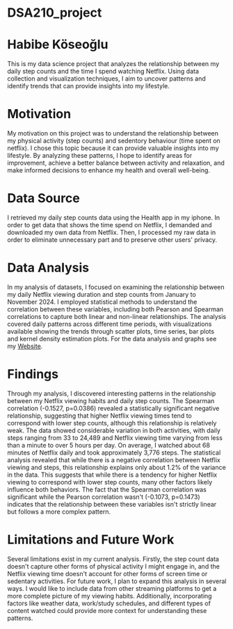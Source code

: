 # DSA210_project
# Habibe Köseoğlu
This is my data science project that analyzes the relationship between my daily step counts and the time I spend watching Netflix. Using data collection and visualization techniques, I aim to uncover patterns and identify trends that can provide insights into my lifestyle.

# Motivation
My motivation on this project was to understand the relationship between my physical activity (step counts) and sedentory behaviour (time spent on netflix). I chose this topic because it can provide valuable insights into my lifestyle. By analyzing these patterns, I hope to identify areas for improvement, achieve a better balance between activity and relaxation, and make informed decisions to enhance my health and overall well-being.

# Data Source
I retrieved my daily step counts data using the Health app in my iphone. In order to get data that shows the time spend on Netflix, I demanded and downloaded my own data from Netflix. Then, I processed my raw data in order to eliminate unnecessary part and to preserve other users' privacy.

# Data Analysis
In my analysis of datasets, I focused on examining the relationship between my daily Netflix viewing duration and step counts from January to November 2024. I employed statistical methods to understand the correlation between these variables, including both Pearson and Spearman correlations to capture both linear and non-linear relationships. The analysis covered daily patterns across different time periods, with visualizations available showing the trends through scatter plots, time series, bar plots and kernel density estimation plots. For the data analysis and graphs see my [Website](https://hbbdatascienceproject.typedream.app/).

# Findings
Through my analysis, I discovered interesting patterns in the relationship between my Netflix viewing habits and daily step counts. The Spearman correlation (-0.1527, p=0.0386) revealed a statistically significant negative relationship, suggesting that higher Netflix viewing times tend to correspond with lower step counts, although this relationship is relatively weak. The data showed considerable variation in both activities, with daily steps ranging from 33 to 24,489 and Netflix viewing time varying from less than a minute to over 5 hours per day. On average, I watched about 68 minutes of Netflix daily and took approximately 3,776 steps.
The statistical analysis revealed that while there is a negative correlation between Netflix viewing and steps, this relationship explains only about 1.2% of the variance in the data. This suggests that while there is a tendency for higher Netflix viewing to correspond with lower step counts, many other factors likely influence both behaviors. The fact that the Spearman correlation was significant while the Pearson correlation wasn't (-0.1073, p=0.1473) indicates that the relationship between these variables isn't strictly linear but follows a more complex pattern.

# Limitations and Future Work
Several limitations exist in my current analysis. Firstly, the step count data doesn't capture other forms of physical activity I might engage in, and the Netflix viewing time doesn't account for other forms of screen time or sedentary activities. For future work, I plan to expand this analysis in several ways. I would like to include data from other streaming platforms to get a more complete picture of my viewing habits. Additionally, incorporating factors like weather data, work/study schedules, and different types of content watched could provide more context for understanding these patterns. 
